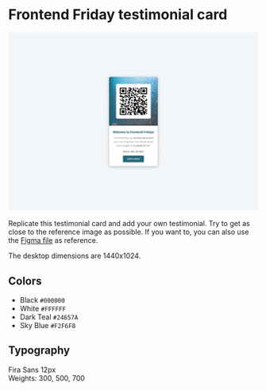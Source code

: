 # Frontend Friday testimonial card

![](./desktop.png)

Replicate this testimonial card and add your own testimonial. Try to get as
close to the reference image as possible. If you want to, you can also use the
[Figma file] as reference.

The desktop dimensions are 1440x1024.

## Colors

* Black `#000000`
* White `#FFFFFF`
* Dark Teal `#24657A`
* Sky Blue `#F2F6F8`

## Typography

Fira Sans 12px  
Weights: 300, 500, 700


[Figma  file]: https://www.figma.com/file/yG5v11UsXJK1ofzarYnH3N/Testimonial-Card?node-id=0%3A1&t=FcygGKOY24BUfKr2-1
